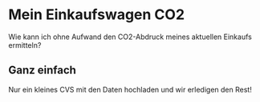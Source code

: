 # Mein Einkaufswagen CO2

Wie kann ich ohne Aufwand den CO2-Abdruck meines aktuellen Einkaufs ermitteln?

## Ganz einfach

Nur ein kleines CVS mit den Daten hochladen und wir erledigen den Rest!
